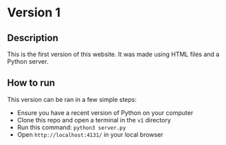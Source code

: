 # Version 1
## Description
This is the first version of this website. It was made using HTML files and a Python server.

## How to run
This version can be ran in a few simple steps:

- Ensure you have a recent version of Python on your computer
- Clone this repo and open a terminal in the <code>v1</code> directory
- Run this command: <code>python3 server.py</code>
- Open <code>http://localhost:4131/</code> in your local browser
